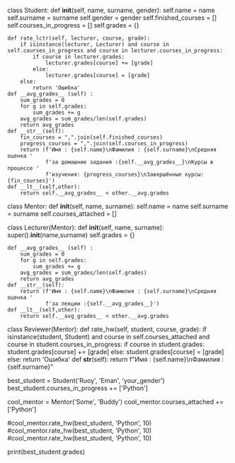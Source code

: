class Student:
    def __init__(self, name, surname, gender):
        self.name = name
        self.surname = surname
        self.gender = gender
        self.finished_courses = []
        self.courses_in_progress = []
        self.grades = {}

    def rate_lctr(self, lecturer, course, grade):
        if isinstance(lecturer, Lecturer) and course in self.courses_in_progress and course in lecturer.courses_in_progress:
            if course in lecturer.grades:
                lecturer.grades[course] += [grade]
            else:
                lecturer.grades[course] = [grade]
        else:
            return 'Ошибка'
    def __avg_grades__ (self) :
        sum_grades = 0
        for g in self.grades:
            sum_grades += g
        avg_grades = sum_grades/len(self.grades)
        return avg_grades
    def __str__(self):
        fin_courses = ",".join(self.finished_courses)
        progress_courses = ",".join(self.courses_in_progress)
        return (f'Имя : {self.name}\nФамилия : {self.surname}\nСредняя оценка '
                f'за домашние задания :{self.__avg_grades__}\nКурсы в процессе '
                f'изучения: {progress_courses}\nЗавершённые курсы:{fin_courses}')
    def __lt__(self,other):
        return self.__avg_grades__ < other.__avg.grades


class Mentor:
    def __init__(self, name, surname):
        self.name = name
        self.surname = surname
        self.courses_attached = []


class Lecturer(Mentor):
    def __init__(self, name, surname):
        super().__init__(name,surname)
        self.grades = {}

    def __avg_grades__ (self) :
        sum_grades = 0
        for g in self.grades:
            sum_grades += g
        avg_grades = sum_grades/len(self.grades)
        return avg_grades
    def __str__(self):
        return (f'Имя : {self.name}\nФамилия : {self.surname}\nСредняя оценка '
                f'за лекции :{self.__avg_grades__}')
    def __lt__(self,other):
        return self.__avg_grades__ < other.__avg.grades
class Reviewer(Mentor):
    def rate_hw(self, student, course, grade):
        if isinstance(student, Student) and course in self.courses_attached and course in student.courses_in_progress:
            if course in student.grades:
                student.grades[course] += [grade]
            else:
                student.grades[course] = [grade]
        else:
            return 'Ошибка'
    def __str__(self):
        return f"Имя : {self.name}\nФамилия : {self.surname}"

best_student = Student('Ruoy', 'Eman', 'your_gender')
best_student.courses_in_progress += ['Python']

cool_mentor = Mentor('Some', 'Buddy')
cool_mentor.courses_attached += ['Python']



#cool_mentor.rate_hw(best_student, 'Python', 10)
#cool_mentor.rate_hw(best_student, 'Python', 10)
#cool_mentor.rate_hw(best_student, 'Python', 10)


print(best_student.grades)